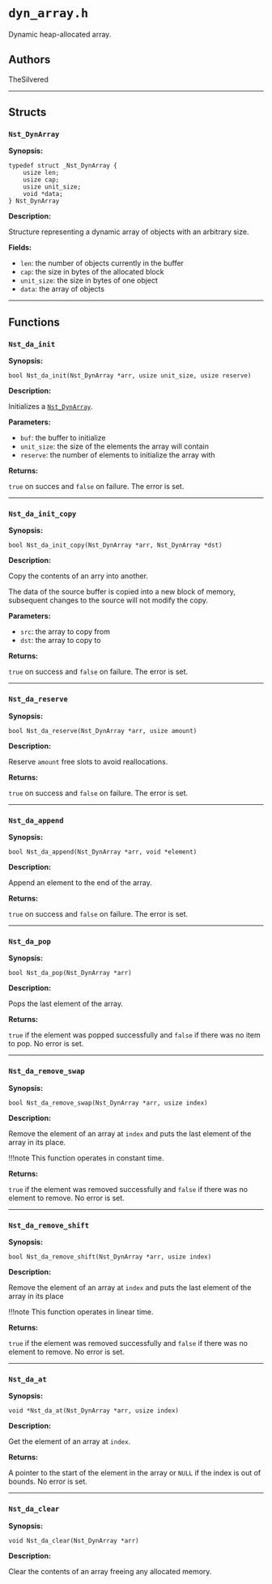 # `dyn_array.h`

Dynamic heap-allocated array.

## Authors

TheSilvered

---

## Structs

### `Nst_DynArray`

**Synopsis:**

```better-c
typedef struct _Nst_DynArray {
    usize len;
    usize cap;
    usize unit_size;
    void *data;
} Nst_DynArray
```

**Description:**

Structure representing a dynamic array of objects with an arbitrary size.

**Fields:**

- `len`: the number of objects currently in the buffer
- `cap`: the size in bytes of the allocated block
- `unit_size`: the size in bytes of one object
- `data`: the array of objects

---

## Functions

### `Nst_da_init`

**Synopsis:**

```better-c
bool Nst_da_init(Nst_DynArray *arr, usize unit_size, usize reserve)
```

**Description:**

Initializes a [`Nst_DynArray`](c_api-dyn_array.md#nst_dynarray).

**Parameters:**

- `buf`: the buffer to initialize
- `unit_size`: the size of the elements the array will contain
- `reserve`: the number of elements to initialize the array with

**Returns:**

`true` on succes and `false` on failure. The error is set.

---

### `Nst_da_init_copy`

**Synopsis:**

```better-c
bool Nst_da_init_copy(Nst_DynArray *arr, Nst_DynArray *dst)
```

**Description:**

Copy the contents of an arry into another.

The data of the source buffer is copied into a new block of memory, subsequent
changes to the source will not modify the copy.

**Parameters:**

- `src`: the array to copy from
- `dst`: the array to copy to

**Returns:**

`true` on success and `false` on failure. The error is set.

---

### `Nst_da_reserve`

**Synopsis:**

```better-c
bool Nst_da_reserve(Nst_DynArray *arr, usize amount)
```

**Description:**

Reserve `amount` free slots to avoid reallocations.

**Returns:**

`true` on success and `false` on failure. The error is set.

---

### `Nst_da_append`

**Synopsis:**

```better-c
bool Nst_da_append(Nst_DynArray *arr, void *element)
```

**Description:**

Append an element to the end of the array.

**Returns:**

`true` on success and `false` on failure. The error is set.

---

### `Nst_da_pop`

**Synopsis:**

```better-c
bool Nst_da_pop(Nst_DynArray *arr)
```

**Description:**

Pops the last element of the array.

**Returns:**

`true` if the element was popped successfully and `false` if there was no item
to pop. No error is set.

---

### `Nst_da_remove_swap`

**Synopsis:**

```better-c
bool Nst_da_remove_swap(Nst_DynArray *arr, usize index)
```

**Description:**

Remove the element of an array at `index` and puts the last element of the array
in its place.

!!!note
    This function operates in constant time.

**Returns:**

`true` if the element was removed successfully and `false` if there was no
element to remove. No error is set.

---

### `Nst_da_remove_shift`

**Synopsis:**

```better-c
bool Nst_da_remove_shift(Nst_DynArray *arr, usize index)
```

**Description:**

Remove the element of an array at `index` and puts the last element of the array
in its place

!!!note
    This function operates in linear time.

**Returns:**

`true` if the element was removed successfully and `false` if there was no
element to remove. No error is set.

---

### `Nst_da_at`

**Synopsis:**

```better-c
void *Nst_da_at(Nst_DynArray *arr, usize index)
```

**Description:**

Get the element of an array at `index`.

**Returns:**

A pointer to the start of the element in the array or `NULL` if the index is out
of bounds. No error is set.

---

### `Nst_da_clear`

**Synopsis:**

```better-c
void Nst_da_clear(Nst_DynArray *arr)
```

**Description:**

Clear the contents of an array freeing any allocated memory.
